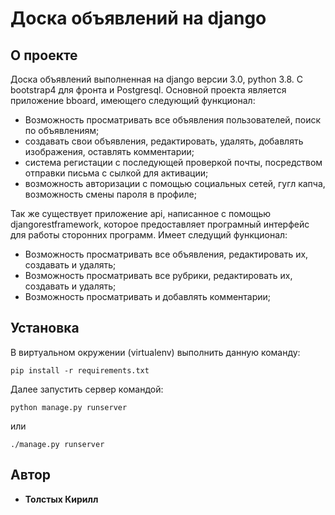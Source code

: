 # Доска объявлений на django

## О проекте

Доска объявлений выполненная на django версии 3.0, python 3.8. С bootstrap4 для фронта и Postgresql.
Основной проекта является приложение bboard, имеющего следующий функционал:

- Возможность просматривать все объявления пользователей, поиск по объявлениям;
- создавать свои объявления, редактировать, удалять, добавлять изображения, оставлять комментарии;
- система регистации с последующей проверкой почты, посредством отправки письма с сылкой для активации;
- возможность авторизации с помощью социальных сетей, гугл капча, возможность смены пароля в профиле;

Так же существует приложение api, написанное с помощью djangorestframework, которое предоставляет
програмный интерфейс для работы сторонних программ. Имеет следущий функционал:

- Возможность просматривать все объявления, редактировать их, создавать и удалять;
- Возможность просматривать все рубрики, редактировать их, создавать и удалять;
- Возможность просматривать и добавлять комментарии;


## Установка

В виртуальном окружении (virtualenv) выполнить данную команду:
```
pip install -r requirements.txt
```
Далее запустить сервер командой:
```
python manage.py runserver
```
или
```
./manage.py runserver
```


## Автор

* **Толстых Кирилл**
